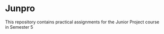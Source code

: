 # Junpro
This repository contains practical assignments for the Junior Project course in Semester 5
